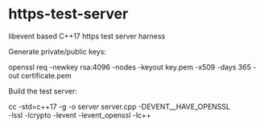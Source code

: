# https-test-server
libevent based C++17 https test server harness

Generate private/public keys:

openssl req -newkey rsa:4096 -nodes -keyout key.pem -x509 -days 365 -out certificate.pem

Build the test server:

cc -std=c++17 -g -o server server.cpp -DEVENT__HAVE_OPENSSL \
    -lssl -lcrypto -levent -levent_openssl -lc++
